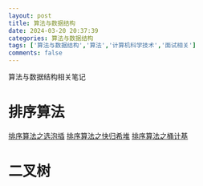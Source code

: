 ```yaml
---
layout: post
title: 算法与数据结构
date: 2024-03-20 20:37:39
categories: 算法与数据结构
tags: ['算法与数据结构','算法','计算机科学技术','面试相关']
comments: false
---
```


算法与数据结构相关笔记

<!-- more -->

# 排序算法

[排序算法之选泡插](/next/排序算法/)
[排序算法之快归希堆](/next/排序算法之快归希堆/)
[排序算法之桶计基](/next/排序算法之桶计基/)

# 二叉树
